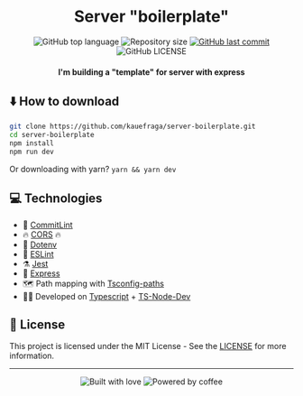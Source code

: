 <h1 align="center">Server "boilerplate"</h1>

<p align="center">
  <img
    alt="GitHub top language"
    src="https://img.shields.io/github/languages/top/kauefraga/server-structure.svg"
  />
  <img
    alt="Repository size"
    src="https://img.shields.io/github/repo-size/kauefraga/server-structure.svg"
  />
  <a href="https://github.com/kauefraga/server-structure/commits/main">
    <img
      alt="GitHub last commit"
      src="https://img.shields.io/github/last-commit/kauefraga/server-structure.svg"
    />
  </a>
  <img
    alt="GitHub LICENSE"
    src="https://img.shields.io/github/license/kauefraga/server-structure.svg"
  />
</p>

<h4 align="center">I'm building a "template" for server with express</h4>

## ⬇️ How to download
```bash
git clone https://github.com/kauefraga/server-boilerplate.git
cd server-boilerplate
npm install
npm run dev
```
Or downloading with yarn? `yarn && yarn dev`

## 💻 Technologies

- 🔖 [CommitLint](https://commitlint.js.org)
- 🔥 [CORS](https://www.npmjs.com/package/cors) 🔥
- 🤫 [Dotenv](https://www.npmjs.com/package/dotenv)
- 💄 [ESLint](https://eslint.org)
- ⚗️ [Jest](https://jestjs.io)
- 🔮 [Express](https://expressjs.com)
- 🗺️ Path mapping with [Tsconfig-paths](https://www.npmjs.com/package/tsconfig-paths)
- 🧑‍💻 Developed on [Typescript](https://www.typescriptlang.org) + [TS-Node-Dev](https://www.npmjs.com/package/ts-node-dev)

## 📝 License

This project is licensed under the MIT License - See the [LICENSE](https://github.com/kauefraga/server-structure/blob/main/LICENSE) for more information.

---
<div align="center">
  <img alt="Built with love" src="https://forthebadge.com/images/badges/built-with-love.svg">
  <img alt="Powered by coffee" src="https://forthebadge.com/images/badges/powered-by-coffee.svg">
</div>
